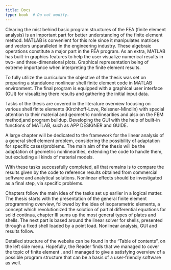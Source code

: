```yaml
---
title: Docs
type: book  # Do not modify.
---
```


Clearing the mist behind basic program structures of the FEA (finite element analysis) is an important part for better understanding of the finite element method. MATLAB is convenient for this role since it manipulates matrices and vectors unparalleled in the engineering industry. These algebraic operations constitute a major part in the FEA program. As an extra, MATLAB has built-in graphics features to help the user visualize numerical results in two- and three-dimensional plots. Graphical representation being of extreme importance when interpreting the finite element results.
 

To fully utilize the curriculum the objective of the thesis was set on preparing a standalone nonlinear shell finite element code in MATLAB environment. The final program is equipped with a graphical user interface (GUI) for visualizing there results and gathering the initial input data.

Tasks of the thesis are covered in the literature overview focusing on various shell finite elements (Kirchhoff-Love, Reissner-Mindlin) with special attention to their material and geometric nonlinearities and also on the FEM method,and program buildup. Developing the GUI with the help of built-in functions of MATLAB, such as APP DESIGNER and GUIDE.

A large chapter will be dedicated to the framework for the linear analysis of a general shell element problem, considering the possibility of adaptation for specific cases/problems. The main aim of the thesis will be the adaptation of geometric nonlinearities, extending the code to handle them, but excluding all kinds of material models.

With these tasks successfully completed, all that remains is to compare the results given by the code to reference results obtained from commercial software and analytical solutions. Nonlinear effects should be investigated as a final step, via specific problems.

Chapters follow the main idea of the tasks set up earlier in a logical matter. The thesis starts with the presentation of the general finite element programming overview, followed by the idea of isoparametric elements, a concept which revolutionized the solution of partial differential equations for solid continua, chapter III sums up the most general types of plates and shells. The next part is based around the linear solver for shells, presented through a fixed shell loaded by a point load. Nonlinear analysis, GUI and results follow.

Detailed structure of the website can be found in the “Table of contents”, on the left side menu.
Hopefully, the Reader finds that we managed to cover the topic of finite element , and I managed to give a satisfying overview of a possible program structure that can be a basis of a user-friendly software as well.
